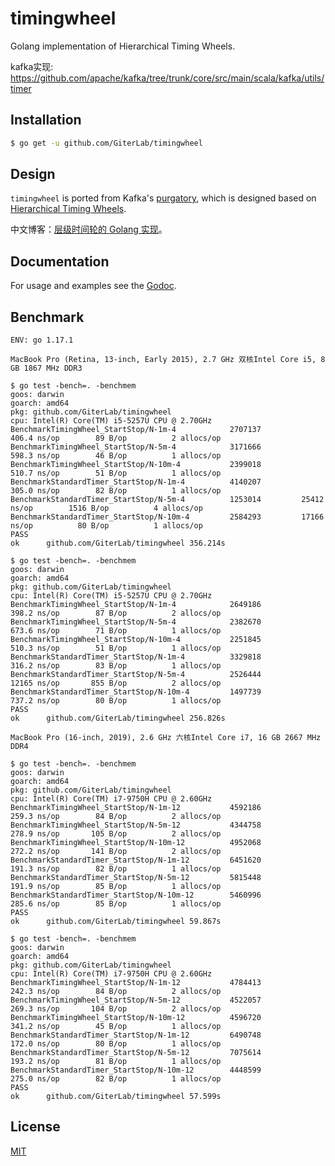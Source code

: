 # timingwheel

Golang implementation of Hierarchical Timing Wheels.

kafka实现: https://github.com/apache/kafka/tree/trunk/core/src/main/scala/kafka/utils/timer

## Installation

```bash
$ go get -u github.com/GiterLab/timingwheel
```


## Design

`timingwheel` is ported from Kafka's [purgatory][1], which is designed based on [Hierarchical Timing Wheels][2].

中文博客：[层级时间轮的 Golang 实现][3]。

## Documentation

For usage and examples see the [Godoc][4].

## Benchmark

    ENV: go 1.17.1

```
MacBook Pro (Retina, 13-inch, Early 2015), 2.7 GHz 双核Intel Core i5, 8 GB 1867 MHz DDR3

$ go test -bench=. -benchmem
goos: darwin
goarch: amd64
pkg: github.com/GiterLab/timingwheel
cpu: Intel(R) Core(TM) i5-5257U CPU @ 2.70GHz
BenchmarkTimingWheel_StartStop/N-1m-4         	 2707137	       406.4 ns/op	      89 B/op	       2 allocs/op
BenchmarkTimingWheel_StartStop/N-5m-4         	 3171666	       598.3 ns/op	      46 B/op	       1 allocs/op
BenchmarkTimingWheel_StartStop/N-10m-4        	 2399018	       510.7 ns/op	      51 B/op	       1 allocs/op
BenchmarkStandardTimer_StartStop/N-1m-4       	 4140207	       305.0 ns/op	      82 B/op	       1 allocs/op
BenchmarkStandardTimer_StartStop/N-5m-4       	 1253014	     25412 ns/op	    1516 B/op	       4 allocs/op
BenchmarkStandardTimer_StartStop/N-10m-4      	 2584293	     17166 ns/op	      80 B/op	       1 allocs/op
PASS
ok  	github.com/GiterLab/timingwheel	356.214s

$ go test -bench=. -benchmem
goos: darwin
goarch: amd64
pkg: github.com/GiterLab/timingwheel
cpu: Intel(R) Core(TM) i5-5257U CPU @ 2.70GHz
BenchmarkTimingWheel_StartStop/N-1m-4         	 2649186	       398.2 ns/op	      87 B/op	       2 allocs/op
BenchmarkTimingWheel_StartStop/N-5m-4         	 2382670	       673.6 ns/op	      71 B/op	       1 allocs/op
BenchmarkTimingWheel_StartStop/N-10m-4        	 2251845	       510.3 ns/op	      51 B/op	       1 allocs/op
BenchmarkStandardTimer_StartStop/N-1m-4       	 3329818	       316.2 ns/op	      83 B/op	       1 allocs/op
BenchmarkStandardTimer_StartStop/N-5m-4       	 2526444	       12165 ns/op	     855 B/op	       2 allocs/op
BenchmarkStandardTimer_StartStop/N-10m-4      	 1497739	       737.2 ns/op	      80 B/op	       1 allocs/op
PASS
ok  	github.com/GiterLab/timingwheel	256.826s
```

```
MacBook Pro (16-inch, 2019), 2.6 GHz 六核Intel Core i7, 16 GB 2667 MHz DDR4

$ go test -bench=. -benchmem
goos: darwin
goarch: amd64
pkg: github.com/GiterLab/timingwheel
cpu: Intel(R) Core(TM) i7-9750H CPU @ 2.60GHz
BenchmarkTimingWheel_StartStop/N-1m-12 	         4592186	       259.3 ns/op	      84 B/op	       2 allocs/op
BenchmarkTimingWheel_StartStop/N-5m-12 	         4344758	       278.9 ns/op	     105 B/op	       2 allocs/op
BenchmarkTimingWheel_StartStop/N-10m-12          4952068	       272.2 ns/op	     141 B/op	       2 allocs/op
BenchmarkStandardTimer_StartStop/N-1m-12         6451620	       191.3 ns/op	      82 B/op	       1 allocs/op
BenchmarkStandardTimer_StartStop/N-5m-12         5815448	       191.9 ns/op	      85 B/op	       1 allocs/op
BenchmarkStandardTimer_StartStop/N-10m-12        5460996	       285.6 ns/op	      85 B/op	       1 allocs/op
PASS
ok  	github.com/GiterLab/timingwheel	59.867s

$ go test -bench=. -benchmem
goos: darwin
goarch: amd64
pkg: github.com/GiterLab/timingwheel
cpu: Intel(R) Core(TM) i7-9750H CPU @ 2.60GHz
BenchmarkTimingWheel_StartStop/N-1m-12 	         4784413	       242.3 ns/op	      84 B/op	       2 allocs/op
BenchmarkTimingWheel_StartStop/N-5m-12 	         4522057	       269.3 ns/op	     104 B/op	       2 allocs/op
BenchmarkTimingWheel_StartStop/N-10m-12          4596720	       341.2 ns/op	      45 B/op	       1 allocs/op
BenchmarkStandardTimer_StartStop/N-1m-12         6490748	       172.0 ns/op	      80 B/op	       1 allocs/op
BenchmarkStandardTimer_StartStop/N-5m-12         7075614	       193.2 ns/op	      81 B/op	       1 allocs/op
BenchmarkStandardTimer_StartStop/N-10m-12        4448599	       275.0 ns/op	      82 B/op	       1 allocs/op
PASS
ok  	github.com/GiterLab/timingwheel	57.599s
```

## License

[MIT][5]

[1]: https://www.confluent.io/blog/apache-kafka-purgatory-hierarchical-timing-wheels/
[2]: http://www.cs.columbia.edu/~nahum/w6998/papers/ton97-timing-wheels.pdf
[3]: http://russellluo.com/2018/10/golang-implementation-of-hierarchical-timing-wheels.html
[4]: https://godoc.org/github.com/GiterLab/timingwheel
[5]: http://opensource.org/licenses/MIT

